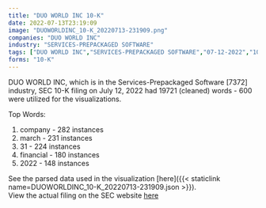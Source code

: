 ```yaml
---
title: "DUO WORLD INC 10-K"
date: 2022-07-13T23:19:09
image: "DUOWORLDINC_10-K_20220713-231909.png"
companies: "DUO WORLD INC"
industry: "SERVICES-PREPACKAGED SOFTWARE"
tags: ["DUO WORLD INC","SERVICES-PREPACKAGED SOFTWARE","07-12-2022","10-K"]
forms: "10-K"
---
```

DUO WORLD INC, which is in the Services-Prepackaged Software [7372] industry, SEC 10-K filing on July 12, 2022 had 19721 (cleaned) words - 600 were utilized for the visualizations.

Top Words:
1. company - 282 instances
2. march - 231 instances
3. 31 - 224 instances
4. financial - 180 instances
5. 2022 - 148 instances


See the parsed data used in the visualization [here]({{< staticlink name=DUOWORLDINC_10-K_20220713-231909.json >}}).  
View the actual filing on the SEC website [here](https://www.sec.gov/Archives/edgar/data/1635136/0001493152-22-019073.txt)